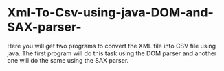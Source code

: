 # Xml-To-Csv-using-java-DOM-and-SAX-parser-
Here you will get two programs to convert the XML file into CSV file using java. The first program will do this task using the DOM parser and another one will do the same using the SAX parser.
